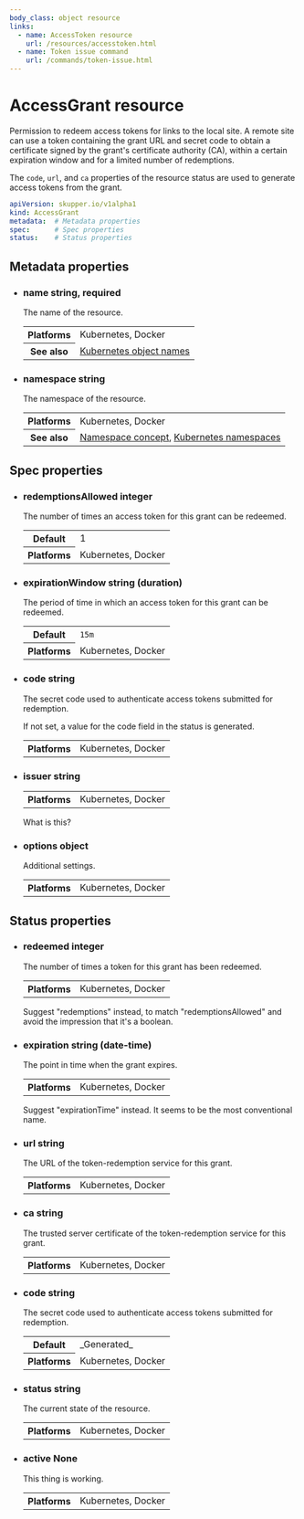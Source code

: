 ```yaml
---
body_class: object resource
links:
  - name: AccessToken resource
    url: /resources/accesstoken.html
  - name: Token issue command
    url: /commands/token-issue.html
---
```


# AccessGrant resource

<section>

Permission to redeem access tokens for links to the local
site.  A remote site can use a token containing the grant
URL and secret code to obtain a certificate signed by the
grant's certificate authority (CA), within a certain
expiration window and for a limited number of redemptions.

The `code`, `url`, and `ca` properties of the resource
status are used to generate access tokens from the grant.

~~~ yaml
apiVersion: skupper.io/v1alpha1
kind: AccessGrant
metadata:  # Metadata properties
spec:      # Spec properties
status:    # Status properties
~~~

</section>

<section>

## Metadata properties

- <h3 id="name">name <span class="attribute-info">string, required</span></h3>

  The name of the resource.

  <table class="fields"><tr><th>Platforms</th><td>Kubernetes, Docker</td><tr><th>See also</th><td><a href="https://kubernetes.io/docs/concepts/overview/working-with-objects/names/">Kubernetes object names</a></td></table>

- <h3 id="namespace">namespace <span class="attribute-info">string</span></h3>

  The namespace of the resource.

  <table class="fields"><tr><th>Platforms</th><td>Kubernetes, Docker</td><tr><th>See also</th><td><a href="/concepts/namespace.html">Namespace concept</a>, <a href="https://kubernetes.io/docs/concepts/overview/working-with-objects/namespaces/">Kubernetes namespaces</a></td></table>

</section>

<section>

## Spec properties

- <h3 id="redemptionsallowed">redemptionsAllowed <span class="attribute-info">integer</span></h3>

  The number of times an access token for this grant can
  be redeemed.

  <table class="fields"><tr><th>Default</th><td>1</td><tr><th>Platforms</th><td>Kubernetes, Docker</td></table>

- <h3 id="expirationwindow">expirationWindow <span class="attribute-info">string (duration)</span></h3>

  The period of time in which an access token for this
  grant can be redeemed.

  <table class="fields"><tr><th>Default</th><td><code>15m</code></td><tr><th>Platforms</th><td>Kubernetes, Docker</td></table>

- <h3 id="code">code <span class="attribute-info">string</span></h3>

  The secret code used to authenticate access tokens
  submitted for redemption.
  
  If not set, a value for the code field in the status is
  generated.

  <table class="fields"><tr><th>Platforms</th><td>Kubernetes, Docker</td></table>

- <h3 id="issuer">issuer <span class="attribute-info">string</span></h3>

  <table class="fields"><tr><th>Platforms</th><td>Kubernetes, Docker</td></table>

  <section class="notes">

  What is this?

  </section>

- <h3 id="options">options <span class="attribute-info">object</span></h3>

  Additional settings.

  <table class="fields"><tr><th>Platforms</th><td>Kubernetes, Docker</td></table>

</section>

<section>

## Status properties

- <h3 id="redeemed">redeemed <span class="attribute-info">integer</span></h3>

  The number of times a token for this grant has been
  redeemed.

  <table class="fields"><tr><th>Platforms</th><td>Kubernetes, Docker</td></table>

  <section class="notes">

  Suggest "redemptions" instead, to match
  "redemptionsAllowed" and avoid the impression that
  it's a boolean.

  </section>

- <h3 id="expiration">expiration <span class="attribute-info">string (date-time)</span></h3>

  The point in time when the grant expires.

  <table class="fields"><tr><th>Platforms</th><td>Kubernetes, Docker</td></table>

  <section class="notes">

  Suggest "expirationTime" instead.  It seems to be the
  most conventional name.

  </section>

- <h3 id="url">url <span class="attribute-info">string</span></h3>

  The URL of the token-redemption service for this grant.

  <table class="fields"><tr><th>Platforms</th><td>Kubernetes, Docker</td></table>

- <h3 id="ca">ca <span class="attribute-info">string</span></h3>

  The trusted server certificate of the token-redemption
  service for this grant.

  <table class="fields"><tr><th>Platforms</th><td>Kubernetes, Docker</td></table>

- <h3 id="code">code <span class="attribute-info">string</span></h3>

  The secret code used to authenticate access tokens
  submitted for redemption.

  <table class="fields"><tr><th>Default</th><td>_Generated_</td><tr><th>Platforms</th><td>Kubernetes, Docker</td></table>

- <h3 id="status">status <span class="attribute-info">string</span></h3>

  The current state of the resource.

  <table class="fields"><tr><th>Platforms</th><td>Kubernetes, Docker</td></table>

- <h3 id="active">active <span class="attribute-info">None</span></h3>

  This thing is working.

  <table class="fields"><tr><th>Platforms</th><td>Kubernetes, Docker</td></table>

</section>
